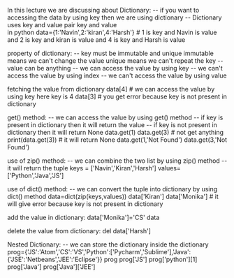 In this lecture we are discussing about Dictionary:
-- if you want to accessing the data by using key then we are using dictionary
-- Dictionary uses key and value pair
key and value  
in python 
data={1:'Navin',2:'kiran',4:'Harsh'} # 1 is key and Navin is value and 2 is key and kiran is value and 4 is key and Harsh is value

property of dictionary:
-- key must be immutable and unique
   immutable means we can't change the value
   unique means we can't repeat the key 
-- value can be anything
-- we can access the value by using key 
-- we can't access the value by using index
-- we can't access the value by using value


fetching the value from dictionary
data[4] # we can access the value by using key here key is 4
data[3] # you get error because key is not present in dictionary

get() method:
-- we can access the value by using get() method
-- if key is present in dictionary then it will return the value
-- if key is not present in dictionary then it will return None
data.get(1) 
data.get(3) # not get  anything 
print(data.get(3)) # it will return None
data.get(1,'Not Found')
data.get(3,'Not Found')

use of zip() method:
-- we can combine the two list by using zip() method
-- it will return the tuple
keys = ['Navin','Kiran','Harsh']
values=['Python','Java','JS']

use of dict() method:
-- we can convert the tuple into dictionary by using dict() method
data=dict(zip(keys,values))
data['Kiran']
data['Monika'] # it will give error because key is not present in dictionary

add the value in dictionary:
data['Monika']='CS'
data

delete the value from dictionary:
del data['Harsh']
 
Nested Dictionary:
-- we can store the dictionary inside the dictionary
prog={'JS':'Atom','CS':'VS','Python':['Pycharm','Sublime'],'Java':{'JSE':'Netbeans','JEE':'Eclipse'}}
prog
prog['JS']
prog['python'][1]
prog['Java']
prog['Java']['JEE']
